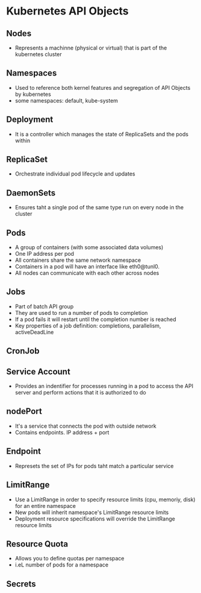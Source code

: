 # Kubernetes API Objects

## Nodes
- Represents a machinne (physical or virtual) that is part of the kubernetes cluster
## Namespaces
- Used to reference both kernel features and segregation of API Objects by kubernetes
- some namespaces: default, kube-system
## Deployment
- It is a controller which manages the state of ReplicaSets and the pods within 
## ReplicaSet
- Orchestrate individual pod lifecycle and updates

## DaemonSets
- Ensures taht a single pod of the same type run on every node in the cluster
## Pods
- A group of containers (with some associated data volumes)
- One IP address per pod
- All containers share the same network namespace    
- Containers in a pod will have an interface like eth0@tunl0.
- All nodes can communicate with each other across nodes

## Jobs
- Part of batch API group
- They are used to run a number of pods to completion
- If a pod fails it will restart until the completion number is reached
- Key properties of a job definition:  completions, parallelism, activeDeadLine

## CronJob


  
## Service Account
- Provides an indentifier for processes running in a pod to access the API server and perform actions that it is authorized to do
## nodePort
- It's a service that connects the pod with outside network
- Contains endpoints. IP address + port

## Endpoint
- Represets the set of IPs for pods taht match a particular service

## LimitRange
- Use a LimitRange in order to specify resource limits (cpu, memoriy, disk) for an entire namespace
- New pods will inherit namespace's LimitRange resource limits
- Deployment resource specifications will override the LimitRange resource limits

## Resource Quota
- Allows you to define quotas per namespace
- i.eL number of pods for a namespace

## Secrets